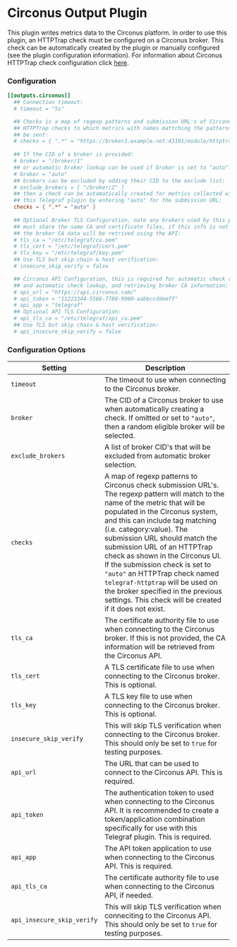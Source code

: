 # Circonus Output Plugin

This plugin writes metrics data to the Circonus platform. In order to use this
plugin, an HTTPTrap check must be configured on a Circonus broker. This check
can be automatically created by the plugin or manually configured (see the
plugin configuration information). For information about Circonus HTTPTrap
check configuration click [here][docs].

### Configuration

```toml
[[outputs.circonus]]
  ## Connection timeout:
  # timeout = "5s"

  ## Checks is a map of regexp patterns and submission URL's of Circonus
  ## HTTPTrap checks to which metrics with names mattching the patterns will
  ## be sent:
  # checks = { ".*" = "https://broker1.example.net:43191/module/httptrap/11223344-5566-7788-9900-aabbccddeeff/example" }
  
  ## If the CID of a broker is provided:
  # broker = "/broker/1"
  ## or automatic broker lookup can be used if broker is set to "auto":
  # broker = "auto"
  ## brokers can be excluded by adding their CID to the exclude list:
  # exclude_brokers = [ "/broker/2" ]
  ## then a check can be automatically created for metrics collected with
  ## this Telegraf plugin by entering "auto" for the submission URL:
  checks = { ".*" = "auto" }
  
  ## Optional Broker TLS Configuration, note any brokers used by this plugin
  ## must share the same CA and certificate files, if this info is not provided,
  ## the broker CA data will be retrived using the API:
  # tls_ca = "/etc/telegraf/ca.pem"
  # tls_cert = "/etc/telegraf/cert.pem"
  # tls_key = "/etc/telegraf/key.pem"
  ## Use TLS but skip chain & host verification:
  # insecure_skip_verify = false

  ## Circonus API Configuration, this is required for automatic check creation
  ## and automatic check lookup, and retrieving broker CA information:
  # api_url = "https://api.circonus.com/"
  # api_token = "11223344-5566-7788-9900-aabbccddeeff"
  # api_app = "telegraf"
  ## Optional API TLS Configuration: 
  # api_tls_ca = "/etc/telegraf/api_ca.pem"
  ## Use TLS but skip chain & host verification:
  # api_insecure_skip_verify = false
```

### Configuration Options

|Setting|Description|
|-------|-----------|
|`timeout`|The timeout to use when connecting to the Circonus broker.|
|`broker`|The CID of a Circonus broker to use when automatically creating a check. If omitted or set to `"auto"`, then a random eligible broker will be selected.|
|`exclude_brokers`|A list of broker CID's that will be excluded from automatic broker selection.|
|`checks`|A map of regexp patterns to Circonus check submission URL's. The regexp pattern will match to the name of the metric that will be populated in the Circonus system, and this can include tag matching (i.e. category:value). The submission URL should match the submission URL of an HTTPTrap check as shown in the Circonus UI. If the submission check is set to `"auto"` an HTTPTrap check named `telegraf-httptrap` will be used on the broker specified in the previous settings. This check will be created if it does not exist.|
|`tls_ca`|The certificate authority file to use when connecting to the Circonus broker. If this is not provided, the CA information will be retrieved from the Circonus API.|
|`tls_cert`|A TLS certificate file to use when connecting to the Circonus broker. This is optional.|
|`tls_key`|A TLS key file to use when connecting to the Circonus broker. This is optional.|
|`insecure_skip_verify`|This will skip TLS verification when connecting to the Circonus broker. This should only be set to `true` for testing purposes.|
|`api_url`|The URL that can be used to connect to the Circonus API. This is required.|
|`api_token`|The authentication token to used when connecting to the Circonus API. It is recommended to create a token/application combination specifically for use with this Telegraf plugin. This is required.|
|`api_app`|The API token application to use when connecting to the Circonus API. This is required.|
|`api_tls_ca`|The certificate authority file to use when connecting to the Circonus API, if needed.|
|`api_insecure_skip_verify`|This will skip TLS verification when conneciting to the Circonus API. This should only be set to `true` for testing purposes.|

[docs]: https://docs.circonus.com/circonus/checks/check-types/httptrap
